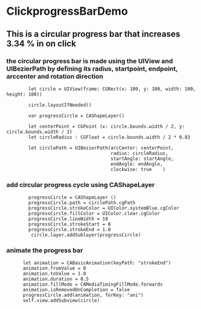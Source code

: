 # ClickprogressBarDemo
## This is a circular progress bar that increases 3.34 % in on click

### the circular progress bar is made using the UIView and UIBezierPath by defining its radius, startpoint, endpoint, arccenter and rotation direction

            let circle = UIView(frame: CGRect(x: 100, y: 100, width: 100, height: 100))

            circle.layoutIfNeeded()

            var progressCircle = CAShapeLayer()

            let centerPoint = CGPoint (x: circle.bounds.width / 2, y: circle.bounds.width / 2)
            let circleRadius : CGFloat = circle.bounds.width / 2 * 0.83

            let circlePath = UIBezierPath(arcCenter: centerPoint,
                                          radius: circleRadius,
                                          startAngle: startAngle,
                                          endAngle: endAngle,
                                          clockwise: true    )

### add circular progress cycle using CAShapeLayer

            progressCircle = CAShapeLayer ()
            progressCircle.path = circlePath.cgPath
            progressCircle.strokeColor = UIColor.systemBlue.cgColor
            progressCircle.fillColor = UIColor.clear.cgColor
            progressCircle.lineWidth = 10
            progressCircle.strokeStart = 0
            progressCircle.strokeEnd = 1.0
             circle.layer.addSublayer(progressCircle)

### animate the progress bar

          let animation = CABasicAnimation(keyPath: "strokeEnd")
          animation.fromValue = 0
          animation.toValue = 1.0
          animation.duration = 0.5
          animation.fillMode = CAMediaTimingFillMode.forwards
          animation.isRemovedOnCompletion = false
          progressCircle.add(animation, forKey: "ani")
          self.view.addSubview(circle)
